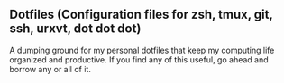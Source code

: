 ## Dotfiles (Configuration files for zsh, tmux, git, ssh, urxvt, dot dot dot)
A dumping ground for my personal dotfiles that keep my computing life organized and productive. If you find any of this useful, go ahead and borrow any or all of it.
